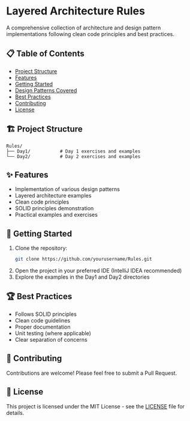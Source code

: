 # Layered Architecture Rules

A comprehensive collection of architecture and design pattern implementations following clean code principles and best practices.

## 📋 Table of Contents
- [Project Structure](#-project-structure)
- [Features](#-features)
- [Getting Started](#-getting-started)
- [Design Patterns Covered](#-design-patterns-covered)
- [Best Practices](#-best-practices)
- [Contributing](#-contributing)
- [License](#-license)

## 🏗️ Project Structure
```
Rules/
├── Day1/           # Day 1 exercises and examples
└── Day2/           # Day 2 exercises and examples
```

## ✨ Features
- Implementation of various design patterns
- Layered architecture examples
- Clean code principles
- SOLID principles demonstration
- Practical examples and exercises

## 🚀 Getting Started
1. Clone the repository:
   ```bash
   git clone https://github.com/yourusername/Rules.git
   ```
2. Open the project in your preferred IDE (IntelliJ IDEA recommended)
3. Explore the examples in the Day1 and Day2 directories

## 🏆 Best Practices
- Follows SOLID principles
- Clean code guidelines
- Proper documentation
- Unit testing (where applicable)
- Clear separation of concerns

## 🤝 Contributing
Contributions are welcome! Please feel free to submit a Pull Request.

## 📄 License
This project is licensed under the MIT License - see the [LICENSE](LICENSE) file for details.
